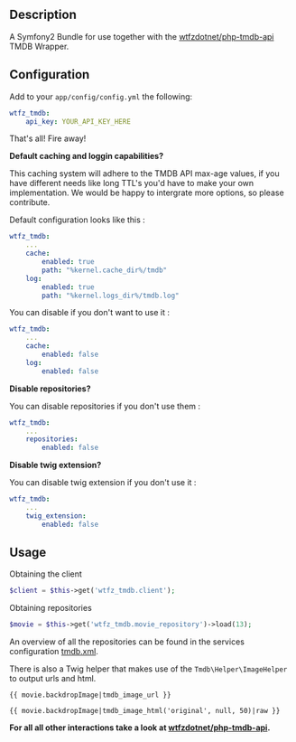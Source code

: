 Description
----------------

A Symfony2 Bundle for use together with the [wtfzdotnet/php-tmdb-api](https://github.com/wtfzdotnet/php-tmdb-api) TMDB Wrapper.

Configuration
----------------
Add to your `app/config/config.yml` the following:

```yaml
wtfz_tmdb:
    api_key: YOUR_API_KEY_HERE
```

That's all! Fire away!

__Default caching and loggin capabilities?__

This caching system will adhere to the TMDB API max-age values, if you have different needs like long TTL's
you'd have to make your own implementation. We would be happy to intergrate more options, so please contribute.

Default configuration looks like this :

```yaml
wtfz_tmdb:
    ...
    cache:
        enabled: true
        path: "%kernel.cache_dir%/tmdb"
    log:
        enabled: true
        path: "%kernel.logs_dir%/tmdb.log"
```

You can disable if you don't want to use it :

```yaml
wtfz_tmdb:
    ...
    cache:
        enabled: false
    log:
        enabled: false
```

__Disable repositories?__

You can disable repositories if you don't use them :

```yaml
wtfz_tmdb:
    ...
    repositories:
        enabled: false
```

__Disable twig extension?__

You can disable twig extension if you don't use it :

```yaml
wtfz_tmdb:
    ...
    twig_extension:
        enabled: false
```

Usage
----------------

Obtaining the client

```php
$client = $this->get('wtfz_tmdb.client');
```

Obtaining repositories

```php
$movie = $this->get('wtfz_tmdb.movie_repository')->load(13);
```

An overview of all the repositories can be found in the services configuration [tmdb.xml](https://github.com/wtfzdotnet/WtfzTmdbBundle/blob/master/Resources/config/tmdb.xml).

There is also a Twig helper that makes use of the `Tmdb\Helper\ImageHelper` to output urls and html.

```twig
{{ movie.backdropImage|tmdb_image_url }}

{{ movie.backdropImage|tmdb_image_html('original', null, 50)|raw }}
```

**For all all other interactions take a look at [wtfzdotnet/php-tmdb-api](https://github.com/wtfzdotnet/php-tmdb-api).**
